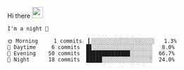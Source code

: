 Hi there <img src="https://media.giphy.com/media/hvRJCLFzcasrR4ia7z/giphy.gif" width="25px">

<!--START_SECTION:productive-box-in-readme-->
```text
I'm a night 🦉

🌞 Morning     1 commits  ▎░░░░░░░░░░░░░░░░░░░░   1.3%
🌆 Daytime     6 commits  █▋░░░░░░░░░░░░░░░░░░░   8.0%
🌃 Evening    50 commits  █████████████▉░░░░░░░  66.7%
🌙 Night      18 commits  █████░░░░░░░░░░░░░░░░  24.0%
```
<!--END_SECTION:productive-box-in-readme-->
